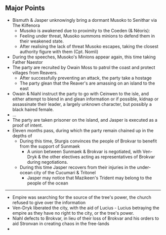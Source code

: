## Major Points
- Bismuth & Jasper unknowingly bring a dormant Musoko to Senithar via The Kilfenora
	- Musoko is awakened due to proximity to the Coeden (& Nëoris): 
	- Feeling under threat, Musoko summons minions to defend them in their weakened state. 
	- After realising the lack of threat Musoko escapes, taking the closest authority figure with them (Cpt. Nomli)
- During the speeches, Musoko's Minions appear again, this time taking Father Naestor
- The party are recruited by Owain Moss to patrol the coast and protect villages from Reavers. 
	- After successfully preventing an attack, the party take a hostage
	- The party glean that the Reaver's are amassing on an island to the east
- Owain & Niahl instruct the party to go with Ceinwen to the isle, and either attempt to blend in and glean information or if possible, kidnap or assassinate their leader, a largely unknown character, but possibly a black haired female. 
- ...
- The party are taken prisoner on the island, and Jasper is executed as a proof of intent.
- Eleven months pass, during which the party remain chained up in the depths of 
	- During this time, Sturgis convinces the people of Brokvar to benefit from the support of Sunmaek
		- A union between Sunmaek & Brokvar is negotiated, with Ven-Dryk & the other electives acting as representatives of Brokvar during negotiations. 
	- During this time Jasper recovers from their injuries in the under-ocean city of the Cucumari & Tritonel
		- Jasper may notice that Mazikeen's Trident may belong to the people of the ocean

---

- Empire was searching for the source of the tree's power, the church refused to give over the information
- Ven-Dryk liberated the city, with the aid of Lucius - Lucius betraying the empire as they have no right to the city, or the tree's power.
- Niahl defects to Brokvar, in lieu of their loss of Brokvar and his orders to aid Stronvan in creating chaos in the free-lands
- 